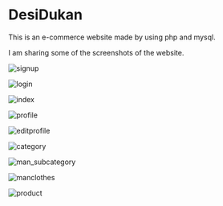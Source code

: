 # DesiDukan
This is an e-commerce website made by using php and mysql.

I am sharing some of the screenshots of the website.

![signup](https://user-images.githubusercontent.com/87112436/182447289-5ef485d7-430d-4d33-9c37-178c7de65ba4.png)

![login](https://user-images.githubusercontent.com/87112436/182447398-9a454e92-28f4-441d-b163-9ca6052d890a.png)


![index](https://user-images.githubusercontent.com/87112436/182446714-ea0d4a54-29b1-4fba-bf4f-527707096379.png)

![profile](https://user-images.githubusercontent.com/87112436/182447184-62b03e05-f842-4950-9232-33ef89ecf45c.png)

![editprofile](https://user-images.githubusercontent.com/87112436/182447241-d1771f4b-18ef-4616-98af-e1cbe46a516b.png)


![category](https://user-images.githubusercontent.com/87112436/182447418-f204537c-8239-4756-852f-0e596163b0fe.png)


![man_subcategory](https://user-images.githubusercontent.com/87112436/182446773-7c6f3198-de25-47e9-8f1c-cdd041235df6.png)

![manclothes](https://user-images.githubusercontent.com/87112436/182447972-a257b2b0-278a-46f3-910c-40df81c31097.png)



![product](https://user-images.githubusercontent.com/87112436/182447332-2737f1c7-e4dd-4e78-b202-8c66bfe56471.png)



